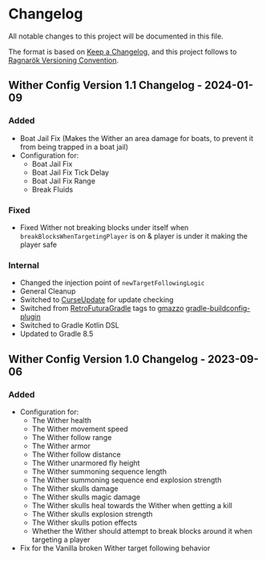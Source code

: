 # Changelog

All notable changes to this project will be documented in this file.

The format is based on [Keep a Changelog](https://keepachangelog.com/en/1.0.0/), and this project follows to [Ragnarök Versioning Convention](https://shor.cz/ragnarok_versioning_convention).

## Wither Config Version 1.1 Changelog - 2024-01-09

### Added

- Boat Jail Fix (Makes the Wither an area damage for boats, to prevent it from being trapped in a boat jail)
- Configuration for:
  - Boat Jail Fix
  - Boat Jail Fix Tick Delay
  - Boat Jail Fix Range
  - Break Fluids

### Fixed

- Fixed Wither not breaking blocks under itself when `breakBlocksWhenTargetingPlayer` is on & player is under it making the player safe

### Internal

- Changed the injection point of `newTargetFollowingLogic`
- General Cleanup
- Switched to [CurseUpdate](https://forge.curseupdate.com/) for update checking
- Switched from [RetroFuturaGradle](https://github.com/GTNewHorizons/RetroFuturaGradle) tags to [gmazzo](https://github.com/gmazzo) [gradle-buildconfig-plugin](https://github.com/gmazzo/gradle-buildconfig-plugin)
- Switched to Gradle Kotlin DSL
- Updated to Gradle 8.5

## Wither Config Version 1.0 Changelog - 2023-09-06

### Added

- Configuration for:
  - The Wither health
  - The Wither movement speed
  - The Wither follow range
  - The Wither armor
  - The Wither follow distance
  - The Wither unarmored fly height
  - The Wither summoning sequence length
  - The Wither summoning sequence end explosion strength
  - The Wither skulls damage
  - The Wither skulls magic damage
  - The Wither skulls heal towards the Wither when getting a kill
  - The Wither skulls explosion strength
  - The Wither skulls potion effects
  - Whether the Wither should attempt to break blocks around it when targeting a player
- Fix for the Vanilla broken Wither target following behavior 
